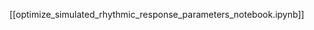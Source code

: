 <!--
# Title: 7.10 Optimize simulated rhythmic response parameters
# Updated: 2025-02-04
#
# Contributors:
    # Carolina Fernandez <cxf418@miami.edu>
-->

[[optimize_simulated_rhythmic_response_parameters_notebook.ipynb]]
